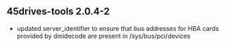 ## 45drives-tools 2.0.4-2

* updated server_identifier to ensure that bus addresses for HBA cards provided by dmidecode are present in /sys/bus/pci/devices
